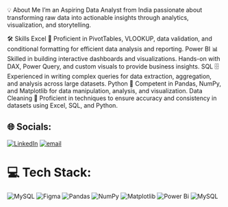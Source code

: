 💡 About Me
  I’m an Aspiring Data Analyst from India passionate about transforming raw data into actionable insights through analytics, visualization, and storytelling.
  
🛠️ Skills
Excel 🧾
  Proficient in PivotTables, VLOOKUP, data validation, and conditional formatting for efficient data analysis and reporting.
Power BI 📊
  Skilled in building interactive dashboards and visualizations.
  Hands-on with DAX, Power Query, and custom visuals to provide business insights.
SQL 🗄️
  Experienced in writing complex queries for data extraction, aggregation, and analysis across large datasets.
Python 🐍
  Competent in Pandas, NumPy, and Matplotlib for data manipulation, analysis, and visualization.
Data Cleaning 🧹
  Proficient in techniques to ensure accuracy and consistency in datasets using Excel, SQL, and Python.

## 🌐 Socials:
[![LinkedIn](https://img.shields.io/badge/LinkedIn-%230077B5.svg?logo=linkedin&logoColor=white)](https://linkedin.com/in/HarshjyotSingh) [![email](https://img.shields.io/badge/Email-D14836?logo=gmail&logoColor=white)](mailto:jyotsinghharsh123@gmail.com) 

# 💻 Tech Stack:
![MySQL](https://img.shields.io/badge/mysql-4479A1.svg?style=for-the-badge&logo=mysql&logoColor=white) ![Figma](https://img.shields.io/badge/figma-%23F24E1E.svg?style=for-the-badge&logo=figma&logoColor=white) ![Pandas](https://img.shields.io/badge/pandas-%23150458.svg?style=for-the-badge&logo=pandas&logoColor=white) ![NumPy](https://img.shields.io/badge/numpy-%23013243.svg?style=for-the-badge&logo=numpy&logoColor=white) ![Matplotlib](https://img.shields.io/badge/Matplotlib-%23ffffff.svg?style=for-the-badge&logo=Matplotlib&logoColor=black) ![Power Bi](https://img.shields.io/badge/power_bi-F2C811?style=for-the-badge&logo=powerbi&logoColor=black) ![MySQL](https://img.shields.io/badge/mysql-4479A1.svg?style=for-the-badge&logo=mysql&logoColor=white)
